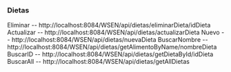 ### Dietas

Eliminar -- http://localhost:8084/WSEN/api/dietas/eliminarDieta/idDieta
Actualizar -- http://localhost:8084/WSEN/api/dietas/actualizarDieta
Nuevo -- http://localhost:8084/WSEN/api/dietas/nuevaDieta
BuscarNombre -- http://localhost:8084/WSEN/api/dietas/getAlimentoByName/nombreDieta
BuscarID -- http://localhost:8084/WSEN/api/dietas/getDietaById/idDieta
BuscarAll -- http://localhost:8084/WSEN/api/dietas/getAllDietas